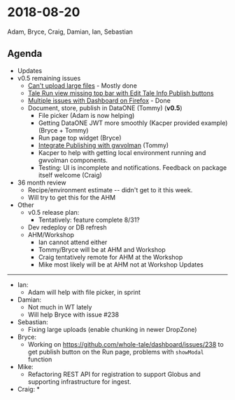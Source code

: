 2018-08-20
==========
Adam, Bryce, Craig, Damian, Ian, Sebastian

Agenda
------
* Updates
* v0.5 remaining issues
    * [Can't upload large files](https://github.com/whole-tale/dashboard/issues/228) - Mostly done
    * [Tale Run view missing top bar with Edit Tale Info Publish buttons](https://github.com/whole-tale/dashboard/issues/238)
    * [Multiple issues with Dashboard on Firefox](https://github.com/whole-tale/dashboard/issues/202) - Done
    * Document, store, publish in DataONE (Tommy) (**v0.5**)
        * File picker (Adam is now helping)
        * Getting DataONE JWT more smoothly (Kacper provided example) (Bryce + Tommy)
        * Run page top widget (Bryce)
        * [Integrate Publishing with gwvolman](https://github.com/whole-tale/girder_wholetale/issues/151) (Tommy)
        * Kacper to help with getting local environment running and gwvolman components.
        * Testing: UI is incomplete and notifications. Feedback on package itself welcome (Craig)
* 36 month review
    * Recipe/environment estimate -- didn't get to it this week.
    * Will try to get this for the AHM
* Other
    * v0.5 release plan:
        * Tentatively: feature complete 8/31?
    * Dev redeploy or DB refresh
    * AHM/Workshop
        * Ian cannot attend either
        * Tommy/Bryce will be at AHM and Workshop
        * Craig tentatively remote for AHM at the Workshop
        * Mike most likely will be at AHM not at Workshop
Updates
-------
* Ian:
    * Adam will help with file picker, in sprint
* Damian:
    * Not much in WT lately
    * Will help Bryce with issue #238
* Sebastian:
    * Fixing large uploads (enable chunking in newer DropZone)
* Bryce:
    * Working on https://github.com/whole-tale/dashboard/issues/238 to get publish button on the Run page, problems with `showModal` function
* Mike:
    * Refactoring REST API for registration to support Globus and supporting infrastructure for ingest.
* Craig:
    * 
